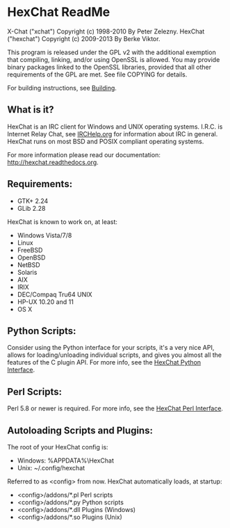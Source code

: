 # HexChat ReadMe

X-Chat ("xchat") Copyright (c) 1998-2010 By Peter Zelezny.
HexChat ("hexchat") Copyright (c) 2009-2013 By Berke Viktor.

This program is released under the GPL v2 with the additional exemption
that compiling, linking, and/or using OpenSSL is allowed. You may
provide binary packages linked to the OpenSSL libraries, provided that
all other requirements of the GPL are met.
See file COPYING for details.

For building instructions, see [Building](http://docs.hexchat.org/en/latest/building.html).


## What is it?

HexChat is an IRC client for Windows and UNIX operating systems. I.R.C. is
Internet Relay Chat, see [IRCHelp.org](http://irchelp.org) for information about IRC
in general. HexChat runs on most BSD and POSIX compliant operating systems.

For more information please read our documentation: http://hexchat.readthedocs.org.


## Requirements:

 * GTK+ 2.24
 * GLib 2.28

HexChat is known to work on, at least:

 * Windows Vista/7/8
 * Linux
 * FreeBSD
 * OpenBSD
 * NetBSD
 * Solaris
 * AIX
 * IRIX
 * DEC/Compaq Tru64 UNIX
 * HP-UX 10.20 and 11
 * OS X


## Python Scripts:

Consider using the Python interface for your scripts, it's a very nice
API, allows for loading/unloading individual scripts, and gives you
almost all the features of the C plugin API. For more info, see the
[HexChat Python Interface](http://hexchat.readthedocs.org/en/latest/script_python.html).


## Perl Scripts:

Perl 5.8 or newer is required. For more info, see the
[HexChat Perl Interface](http://hexchat.readthedocs.org/en/latest/script_perl.html).


## Autoloading Scripts and Plugins:

The root of your HexChat config is:

 * Windows: %APPDATA%\HexChat
 * Unix: ~/.config/hexchat

Referred to as &lt;config> from now. HexChat automatically loads, at startup:

 * &lt;config>/addons/*.pl Perl scripts
 * &lt;config>/addons/*.py Python scripts
 * &lt;config>/addons/*.dll Plugins (Windows)
 * &lt;config>/addons/*.so Plugins (Unix)
